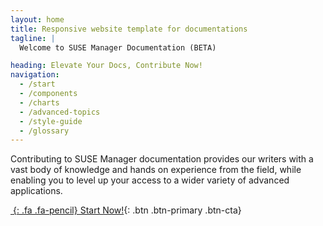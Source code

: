 ```yaml
---
layout: home
title: Responsive website template for documentations
tagline: |
  Welcome to SUSE Manager Documentation (BETA)

heading: Elevate Your Docs, Contribute Now!
navigation:
  - /start
  - /components
  - /charts
  - /advanced-topics
  - /style-guide
  - /glossary
---
```



Contributing to SUSE Manager documentation provides our writers with a vast body of knowledge and hands on experience from the field, while enabling you to level up your access to a wider variety of advanced applications.

<div class="cta-container">

[*&nbsp;*{: .fa .fa-pencil} Start Now!](http://themes.3rdwavemedia.com/){: .btn .btn-primary .btn-cta}

</div>